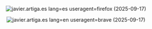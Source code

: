 <p align="center"><img src="https://github.com/user-attachments/assets/3bbd8188-87de-46f5-8f63-fa894b207794" alt="javier.artiga.es lang=es useragent=firefox (2025-09-17)"/></p>

<p align="center"><img src="https://github.com/user-attachments/assets/afcaed8b-1d95-41b1-aa19-ea20c228e23d" alt="javier.artiga.es lang=en useragent=brave (2025-09-17)"/></p>